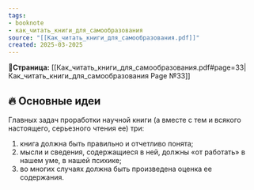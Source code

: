 ```yaml
---
tags: 
- booknote 
- как_читать_книги_для_самообразования
source: "[[Как_читать_книги_для_самообразования.pdf]]"
created: 2025-03-2025
---
```

**📝Страница:** [[Как_читать_книги_для_самообразования.pdf#page=33|Как_читать_книги_для_самообразования Page №33]]  

## 🔥 Основные идеи 

Главных задач проработки научной книги (а вместе с тем и всякого настоящего, серьезного чтения ее) три: 
1) книга должна быть правильно и отчетливо понята;
2) мысли и сведения, содержащиеся в ней, должны «от работать» в нашем уме, в нашей психике; 
3) во многих случаях должна быть произведена оценка ее содержания.




